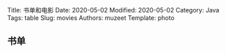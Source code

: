 Title: 书单和电影
Date: 2020-05-02
Modified: 2020-05-02
Category: Java
Tags: table
Slug: movies
Authors: muzeet
Template: photo



## 书单